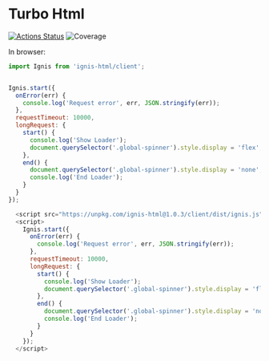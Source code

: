 # Turbo Html

[![Actions Status](https://github.com/dm-kamaev/ignis-html/workflows/Build/badge.svg)](https://github.com/dm-kamaev/ignis-html/actions) ![Coverage](https://github.com/dm-kamaev/ignis-html/blob/master/badges/coverage.svg)

In browser:
```js
import Ignis from 'ignis-html/client';


Ignis.start({
  onError(err) {
    console.log('Request error', err, JSON.stringify(err));
  },
  requestTimeout: 10000,
  longRequest: {
    start() {
      console.log('Show Loader');
      document.querySelector('.global-spinner').style.display = 'flex';
    },
    end() {
      document.querySelector('.global-spinner').style.display = 'none';
      console.log('End Loader');
    }
  }
});
```

```js
  <script src="https://unpkg.com/ignis-html@1.0.3/client/dist/ignis.js"></script>
  <script>
    Ignis.start({
      onError(err) {
        console.log('Request error', err, JSON.stringify(err));
      },
      requestTimeout: 10000,
      longRequest: {
        start() {
          console.log('Show Loader');
          document.querySelector('.global-spinner').style.display = 'flex';
        },
        end() {
          document.querySelector('.global-spinner').style.display = 'none';
          console.log('End Loader');
        }
      }
    });
  </script>
```